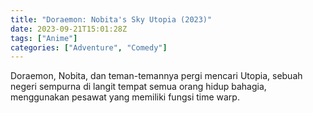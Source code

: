 ```yaml
---
title: "Doraemon: Nobita's Sky Utopia (2023)"
date: 2023-09-21T15:01:28Z
tags: ["Anime"]
categories: ["Adventure", "Comedy"]
---
```


Doraemon, Nobita, dan teman-temannya pergi mencari Utopia, sebuah negeri sempurna di langit tempat semua orang hidup bahagia, menggunakan pesawat yang memiliki fungsi time warp.

<mux-player stream-type="on-demand"
  src="https://kp3d-my.sharepoint.com/personal/ryoo_kp3d_onmicrosoft_com/_layouts/15/download.aspx?share=EczJrlNGVkhJtrktbVVuRCcBh2WVlNTjTyVMuCyIYVMndg" metadata-video-title="Doraemon: Nobita's Sky Utopia (2023)" prefer-playback="mse" controls>
  </mux-player>
  
  
  <script src="https://cdn.jsdelivr.net/npm/@mux/mux-player"></script>
  
 <script id="h9snjgDKYNhayzetlqoGMttNvKs5hfsE5z2u1ArMNjM" type="application/ld+json">
 {
  "@context": "https://schema.org/",
  "@type": "VideoObject",
  "name": "Doraemon: Nobita's Sky Utopia (2023)",
  "contentUrl": "https://stream.mux.com/h9snjgDKYNhayzetlqoGMttNvKs5hfsE5z2u1ArMNjM.m3u8",
  "thumbnailUrl": "https://www.themoviedb.org/t/p/original/1xFet602wVSCfSu4I9BpG8Ev5LT.jpg?width=314&fit_mode=preserve&time=25",
  "uploadDate": "2023-09-21T15:01:28Z",
}

</script>
